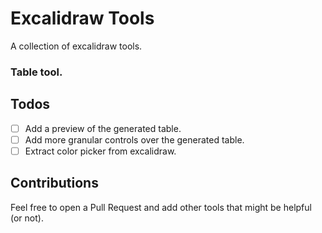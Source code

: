 # Excalidraw Tools

A collection of excalidraw tools.

### Table tool.

## Todos
- [ ] Add a preview of the generated table.
- [ ] Add more granular controls over the generated table.
- [ ] Extract color picker from excalidraw.

## Contributions

Feel free to open a Pull Request and add other tools that might be helpful (or not).
